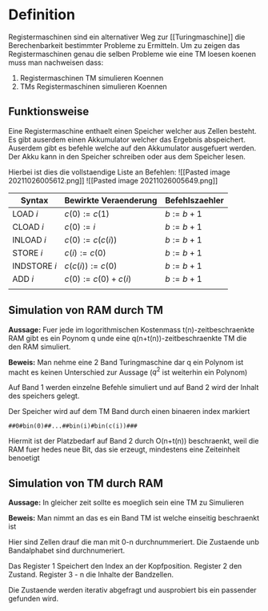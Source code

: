 # Definition
Registermaschinen sind ein alternativer Weg zur [[Turingmaschine]] die Berechenbarkeit bestimmter Probleme zu Ermitteln. Um zu zeigen das Registermaschinen genau die selben Probleme wie eine TM loesen koenen muss man nachweisen dass:
1. Registermaschinen TM simulieren Koennen
2. TMs Registermaschinen simulieren Koennen

## Funktionsweise
Eine Registermaschine enthaelt einen Speicher welcher aus Zellen besteht. Es gibt auserdem einen Akkumulator welcher das Ergebnis abspeichert. Auserdem gibt es befehle welche auf den Akkumulator ausgefuert werden. Der Akku kann in den Speicher schreiben oder aus dem Speicher lesen.

Hierbei ist dies die vollstaendige Liste an Befehlen:
![[Pasted image 20211026005612.png]]
![[Pasted image 20211026005649.png]]

| Syntax       | Bewirkte Veraenderung | Befehlszaehler |
| ------------ | --------------------- | -------------- |
| LOAD $i$     | $c(0):=c(1)$          | $b:=b+1$       |
| CLOAD $i$    | $c(0):=i$             | $b:=b+1$       |
| INLOAD $i$   | $c(0):=c(c(i))$       | $b:=b+1$       |
| STORE $i$    | $c(i):=c(0)$          | $b:=b+1$       |
| INDSTORE $i$ | $c(c(i)):=c(0)$       | $b:=b+1$       |
| ADD $i$      | $c(0) := c(0)+c(i)$   | $b:=b+1$       |
|              |                       |                |

## Simulation von RAM durch TM 
**Aussage:**
Fuer jede im logorithmischen Kostenmass t(n)-zeitbeschraenkte RAM gibt es ein Poynom q unde eine q(n+t(n))-zeitbeschraenkte TM die den RAM simuliert.

**Beweis:**
Man nehme eine 2 Band Turingmaschine dar q ein Polynom ist macht es keinen Unterschied zur Aussage ($q^2$ ist weiterhin ein Polynom)

Auf Band 1 werden einzelne Befehle simuliert und auf Band 2 wird der Inhalt des speichers gelegt. 

Der Speicher wird auf dem TM Band durch einen binaeren index markiert
```
##0#bin(0)##...##bin(i)#bin(c(i))###
```
Hiermit ist der Platzbedarf auf Band 2 durch O(n+t(n)) beschraenkt, weil die RAM fuer hedes neue Bit, das sie erzeugt, mindestens eine Zeiteinheit benoetigt

## Simulation von TM durch RAM
**Aussage:**
In gleicher zeit sollte es moeglich sein eine TM zu Simulieren

**Beweis:**
Man nimmt an das es ein Band TM ist welche einseitig beschraenkt ist

Hier sind Zellen drauf die man mit 0-n durchnummeriert. Die Zustaende unb Bandalphabet sind durchnumeriert.

Das Register 1 Speichert den Index an der Kopfposition. Register 2 den Zustand. Register 3 - n die Inhalte der Bandzellen.

Die Zustaende werden iterativ abgefragt und ausprobiert bis ein passender gefunden wird. 